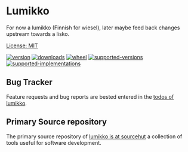 # Lumikko

For now a lumikko (Finnish for wiesel), later maybe feed back changes upstream towards a lisko.

[License: MIT](https://git.sr.ht/~sthagen/lumikko/tree/default/item/LICENSE)

[![version](https://img.shields.io/pypi/v/lumikko.svg?style=flat)](https://pypi.python.org/pypi/lumikko/)
[![downloads](https://img.shields.io/pypi/dm/lumikko.svg?style=flat)](https://pypi.python.org/pypi/lumikko/)
[![wheel](https://img.shields.io/pypi/wheel/lumikko.svg?style=flat)](https://pypi.python.org/pypi/lumikko/)
[![supported-versions](https://img.shields.io/pypi/pyversions/lumikko.svg?style=flat)](https://pypi.python.org/pypi/lumikko/)
[![supported-implementations](https://img.shields.io/pypi/implementation/lumikko.svg?style=flat)](https://pypi.python.org/pypi/lumikko/)

## Bug Tracker

Feature requests and bug reports are bested entered in the [todos of lumikko](https://todo.sr.ht/~sthagen/lumikko).
## Primary Source repository

The primary source repository of [lumikko is at sourcehut](https://git.sr.ht/~sthagen/lumikko)
a collection of tools useful for software development.
